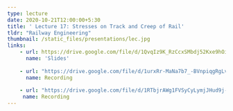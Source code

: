 ```yaml
---
type: lecture
date: 2020-10-21T12:00:00+5:30
title: ' Lecture 17: Stresses on Track and Creep of Rail'
tldr: "Railway Engineering"
thumbnail: /static_files/presentations/lec.jpg
links: 
    - url: https://drive.google.com/file/d/1QvqIz9K_RzCcxSMbdj52Kxe9hOiq-JPv/view?usp=sharing
      name: 'Slides'
      
    - url: "https://drive.google.com/file/d/1urxRr-MaNa7b7_-BVnpiqgRgLvee_tPv/view?usp=sharing"
      name: Recording
      
    - url: "https://drive.google.com/file/d/1RTbjrAWg1FVSyCyLymjJHud9j-nDcFM7/view?usp=sharing"
     name: Recording
---
```

